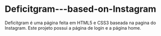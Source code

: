# Deficitgram---based-on-Instagram
Deficitgram é uma página feita em HTML5 e CSS3 baseada na pagina do Instagram.  Este projeto possui a página de login e a página home.
